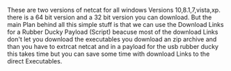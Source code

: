 These are two versions of netcat for all windows Versions 10,8.1,7,vista,xp.
there is a 64 bit version and a 32 bit version you can download.
But the main Plan behind all this simple stuff is that we can use the Download Links for a Rubber Ducky
Payload (Script) beacuse most of the download Links don't let you download the executables you download an zip archive and than
you have to extrcat netcat and in a payload for the usb rubber ducky this takes time 
but you can save some time with download Links to the direct Executables.
